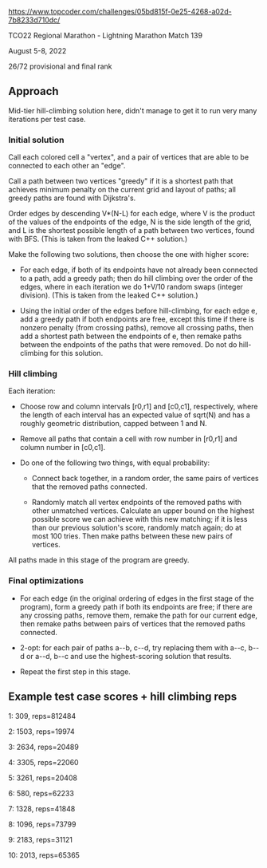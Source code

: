 https://www.topcoder.com/challenges/05bd815f-0e25-4268-a02d-7b8233d710dc/

TCO22 Regional Marathon - Lightning Marathon Match 139

August 5-8, 2022

26/72 provisional and final rank

## Approach

Mid-tier hill-climbing solution here, didn't manage to get it to run very many iterations per test case.

### Initial solution

Call each colored cell a "vertex", and a pair of vertices that are able to be connected to each other an "edge".

Call a path between two vertices "greedy" if it is a shortest path that achieves minimum penalty on the current grid and layout of paths; all greedy paths are found with Dijkstra's.

Order edges by descending V*(N-L) for each edge, where V is the product of the values of the endpoints of the edge, N is the side length of the grid, and L is the shortest possible length of a path between two vertices, found with BFS. (This is taken from the leaked C++ solution.)

Make the following two solutions, then choose the one with higher score:

* For each edge, if both of its endpoints have not already been connected to a path, add a greedy path; then do hill climbing over the order of the edges, where in each iteration we do 1+V/10 random swaps (integer division). (This is taken from the leaked C++ solution.)

* Using the initial order of the edges before hill-climbing, for each edge e, add a greedy path if both endpoints are free, except this time if there is nonzero penalty (from crossing paths), remove all crossing paths, then add a shortest path between the endpoints of e, then remake paths between the endpoints of the paths that were removed. Do not do hill-climbing for this solution.

### Hill climbing

Each iteration:

* Choose row and column intervals [r0,r1] and [c0,c1], respectively, where the length of each interval has an expected value of sqrt(N) and has a roughly geometric distribution, capped between 1 and N.

* Remove all paths that contain a cell with row number in [r0,r1] and column number in [c0,c1].

* Do one of the following two things, with equal probability:

	* Connect back together, in a random order, the same pairs of vertices that the removed paths connected.

	* Randomly match all vertex endpoints of the removed paths with other unmatched vertices. Calculate an upper bound on the highest possible score we can achieve with this new matching; if it is less than our previous solution's score, randomly match again; do at most 100 tries. Then make paths between these new pairs of vertices.

All paths made in this stage of the program are greedy.

### Final optimizations

* For each edge (in the original ordering of edges in the first stage of the program), form a greedy path if both its endpoints are free; if there are any crossing paths, remove them, remake the path for our current edge, then remake paths between pairs of vertices that the removed paths connected.


* 2-opt: for each pair of paths a--b, c--d, try replacing them with a--c, b--d or a--d, b--c and use the highest-scoring solution that results.

* Repeat the first step in this stage.

## Example test case scores + hill climbing reps

1: 309, reps=812484

2: 1503, reps=19974

3: 2634, reps=20489

4: 3305, reps=22060

5: 3261, reps=20408

6: 580, reps=62233

7: 1328, reps=41848

8: 1096, reps=73799

9: 2183, reps=31121

10: 2013, reps=65365